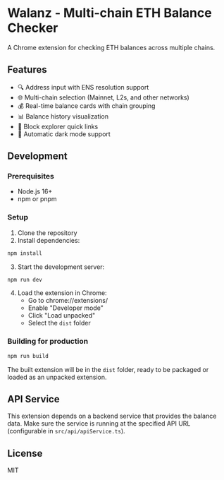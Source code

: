 # Walanz - Multi-chain ETH Balance Checker

A Chrome extension for checking ETH balances across multiple chains.

## Features

- 🔍 Address input with ENS resolution support
- 🌐 Multi-chain selection (Mainnet, L2s, and other networks)
- 💰 Real-time balance cards with chain grouping
- 📊 Balance history visualization
- 🔗 Block explorer quick links
- 🌙 Automatic dark mode support

## Development

### Prerequisites

- Node.js 16+
- npm or pnpm

### Setup

1. Clone the repository
2. Install dependencies:

```bash
npm install
```

3. Start the development server:

```bash
npm run dev
```

4. Load the extension in Chrome:
   - Go to chrome://extensions/
   - Enable "Developer mode"
   - Click "Load unpacked"
   - Select the `dist` folder

### Building for production

```bash
npm run build
```

The built extension will be in the `dist` folder, ready to be packaged or loaded as an unpacked extension.

## API Service

This extension depends on a backend service that provides the balance data. Make sure the service is running at the specified API URL (configurable in `src/api/apiService.ts`).

## License

MIT